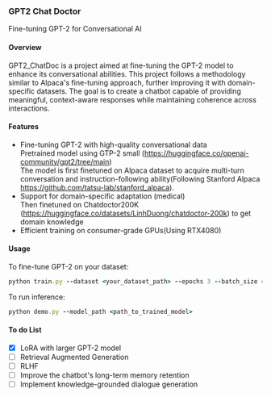 ### GPT2 Chat Doctor<br>
Fine-tuning GPT-2 for Conversational AI

#### Overview
GPT2_ChatDoc is a project aimed at fine-tuning the GPT-2 model to enhance its conversational abilities. This project follows a methodology similar to Alpaca's fine-tuning approach, further improving it with domain-specific datasets. The goal is to create a chatbot capable of providing meaningful, context-aware responses while maintaining coherence across interactions.

#### Features
- Fine-tuning GPT-2 with high-quality conversational data<br>
  Pretrained model using GTP-2 small (https://huggingface.co/openai-community/gpt2/tree/main)<br>
  The model is first finetuned on Alpaca dataset to acquire multi-turn conversation and instruction-following ability(Following Stanford Alpaca https://github.com/tatsu-lab/stanford_alpaca).
- Support for domain-specific adaptation (medical)<br>
  Then finetuned on Chatdoctor200K (https://huggingface.co/datasets/LinhDuong/chatdoctor-200k) to get domain knowledge 
- Efficient training on consumer-grade GPUs(Using RTX4080)

#### Usage
To fine-tune GPT-2 on your dataset:
```rb
python train.py --dataset <your_dataset_path> --epochs 3 --batch_size 4
```
To run inference:
```rb
python demo.py --model_path <path_to_trained_model>
```

#### To do List
- [x] LoRA with larger GPT-2 model
- [ ] Retrieval Augmented Generation
- [ ] RLHF
- [ ] Improve the chatbot's long-term memory retention
- [ ] Implement knowledge-grounded dialogue generation

